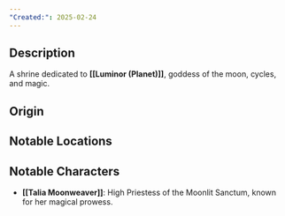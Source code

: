 ```yaml
---
"Created:": 2025-02-24
---
```

## **Description**

A shrine dedicated to **[[Luminor (Planet)]]**, goddess of the moon, cycles, and magic.

## **Origin**

## **Notable Locations**

## **Notable Characters**

- **[[Talia Moonweaver]]**: High Priestess of the Moonlit Sanctum, known for her magical prowess.